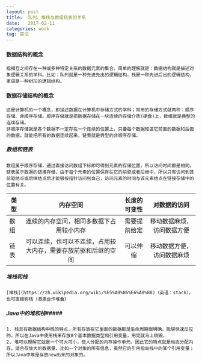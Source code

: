 ```yaml
---
layout: post
title:  队列、堆栈与数组链表的关系
date:   2017-02-11
categories: work
tag: 算法
---
```

 

#### 数据结构的概念 ####

	指相互之间存在一种或多种特定关系的数据元素的集合。简单的理解就是：数据结构就是描述对象逻辑关系的学科。比如：队列就是一种先进先出的逻辑结构，栈是一种先进后出的逻辑结构，家谱是一种树形的逻辑结构。


#### 数据存储结构的概念 ####
	
	这是计算机的一个概念，即描述数据在计算机中存储方式的学科；常用的存储方式就两种：顺序存储、非顺序存储。顺序存储就是把数据存储在一块连续的存储介质(硬盘)上，数组就是典型的连续存储。
	非顺序存储就是各个数据不一定存在一个连续的位置上，只要每个数据知道它前面的数据和后面的数据，就能把所有的数据连续起来，链表就是典型的非顺序存储。

##### 数组和链表 #####
	
	数组属于顺序存储，通过直接访问数组下标即可得到元素的存储位置，所以访问时间都是相同。
	链表属于数据的链接存储，由于每个元素的位置保存在它的前驱或者后继中，所以只有访问到其前驱结点或后继结点后才能够按指针访问到自己，访问元素的时间与该元素结点在链接存储中的位置有关。
	

|类型 |内存空间 |长度的可变性 |对数据的访问
|-----|:-------:|:----------:|:----------:|
|数组|连续的内存空间，相同多数据下占用较小内存|需要提前给定|移动数据麻烦，访问数据方便|
|链表|可以连续，也可以不连续，占用较大内存，需要存放前驱和后继的空间|可以伸缩|移动数据方便，访问数据麻烦|

##### 堆栈和栈 #####
	[堆栈](https://zh.wikipedia.org/wiki/%E5%A0%86%E6%A0%88)（英语：stack），也可直接称栈（港澳台作堆叠）

##### Java中的堆和栈#####
		
	1. 栈具有数据结构中栈的特点，所有存放在它里面的数据都是生命周期很明确，能够快速反应的，所以在Java中使用栈来存放8个基本数据类型和引用变量，用完就马上销毁。
	2. 堆可以理解它就是一个可大可小，任人分配的内存操作单元，因此它的特点就是动态分配内存，适合存放大的数据量，比如一个对象的所有信息，虽然它的引用指向栈中的某个引用变量；所以Java中堆是存放new出来的对象的。